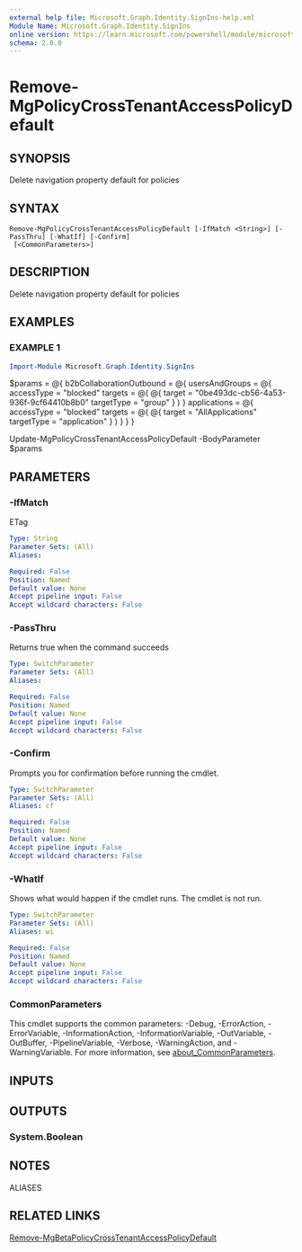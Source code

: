 ```yaml
---
external help file: Microsoft.Graph.Identity.SignIns-help.xml
Module Name: Microsoft.Graph.Identity.SignIns
online version: https://learn.microsoft.com/powershell/module/microsoft.graph.identity.signins/remove-mgpolicycrosstenantaccesspolicydefault
schema: 2.0.0
---
```


# Remove-MgPolicyCrossTenantAccessPolicyDefault

## SYNOPSIS
Delete navigation property default for policies

## SYNTAX

```
Remove-MgPolicyCrossTenantAccessPolicyDefault [-IfMatch <String>] [-PassThru] [-WhatIf] [-Confirm]
 [<CommonParameters>]
```

## DESCRIPTION
Delete navigation property default for policies

## EXAMPLES

### EXAMPLE 1
```powershell
Import-Module Microsoft.Graph.Identity.SignIns
```

$params = @{
	b2bCollaborationOutbound = @{
		usersAndGroups = @{
			accessType = "blocked"
			targets = @(
				@{
					target = "0be493dc-cb56-4a53-936f-9cf64410b8b0"
					targetType = "group"
				}
			)
		}
		applications = @{
			accessType = "blocked"
			targets = @(
				@{
					target = "AllApplications"
					targetType = "application"
				}
			)
		}
	}
}

Update-MgPolicyCrossTenantAccessPolicyDefault -BodyParameter $params

## PARAMETERS

### -IfMatch
ETag

```yaml
Type: String
Parameter Sets: (All)
Aliases:

Required: False
Position: Named
Default value: None
Accept pipeline input: False
Accept wildcard characters: False
```

### -PassThru
Returns true when the command succeeds

```yaml
Type: SwitchParameter
Parameter Sets: (All)
Aliases:

Required: False
Position: Named
Default value: None
Accept pipeline input: False
Accept wildcard characters: False
```

### -Confirm
Prompts you for confirmation before running the cmdlet.

```yaml
Type: SwitchParameter
Parameter Sets: (All)
Aliases: cf

Required: False
Position: Named
Default value: None
Accept pipeline input: False
Accept wildcard characters: False
```

### -WhatIf
Shows what would happen if the cmdlet runs.
The cmdlet is not run.

```yaml
Type: SwitchParameter
Parameter Sets: (All)
Aliases: wi

Required: False
Position: Named
Default value: None
Accept pipeline input: False
Accept wildcard characters: False
```

### CommonParameters
This cmdlet supports the common parameters: -Debug, -ErrorAction, -ErrorVariable, -InformationAction, -InformationVariable, -OutVariable, -OutBuffer, -PipelineVariable, -Verbose, -WarningAction, and -WarningVariable. For more information, see [about_CommonParameters](http://go.microsoft.com/fwlink/?LinkID=113216).

## INPUTS

## OUTPUTS

### System.Boolean
## NOTES

ALIASES

## RELATED LINKS
[Remove-MgBetaPolicyCrossTenantAccessPolicyDefault](/powershell/module/Microsoft.Graph.Beta.Identity.SignIns/Remove-MgPolicyCrossTenantAccessPolicyDefault?view=graph-powershell-beta)
